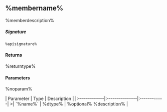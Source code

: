 ## %membername%

%memberdescription%

##### Signature
`%apisignature%`

#### Returns
%returntype%

#### Parameters
%noparam%

<parameter>
| Parameter	   | Type    | Description |
|:-------------|:---------------|:------------|
>| `%name%`    | %dtype% | %optional% %description% |

</parameter>
